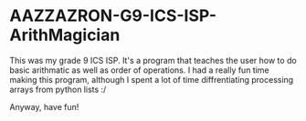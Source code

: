 # AAZZAZRON-G9-ICS-ISP-ArithMagician

This was my grade 9 ICS ISP. It's a program that teaches the user how to do basic arithmatic as well as order of operations. I had a really fun time making this program, although I spent a lot of time diffrentiating processing arrays from python lists :/

Anyway, have fun!

